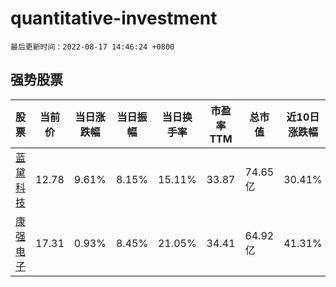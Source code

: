 # quantitative-investment

`最后更新时间：2022-08-17 14:46:24 +0800`

## 强势股票

|股票|当前价|当日涨跌幅|当日振幅|当日换手率|市盈率TTM|总市值|近10日涨跌幅|
|----|----|----|----|----|----|----|----|
|[蓝黛科技](https://xueqiu.com/S/SZ002765)|12.78|9.61%|8.15%|15.11%|33.87|74.65亿|30.41%|
|[康强电子](https://xueqiu.com/S/SZ002119)|17.31|0.93%|8.45%|21.05%|34.41|64.92亿|41.31%|
